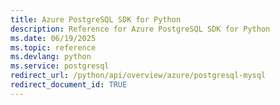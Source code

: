 ```yaml
---
title: Azure PostgreSQL SDK for Python
description: Reference for Azure PostgreSQL SDK for Python
ms.date: 06/19/2025
ms.topic: reference
ms.devlang: python
ms.service: postgresql
redirect_url: /python/api/overview/azure/postgresql-mysql
redirect_document_id: TRUE
---
```

